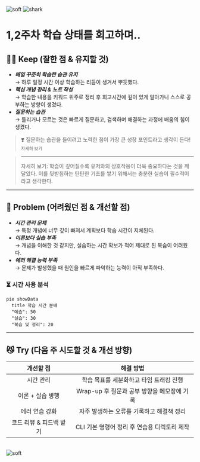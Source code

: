 ![soft](https://capsule-render.vercel.app/api?type=soft&color=1D768F&text=⚫️%201,2주차%20회고%20⚫️&fontAlignY=45&fontSize=40&height=150&animation=twinkling&desc=멋쟁이%20사자처럼&descAlignY=70)
![shark](https://capsule-render.vercel.app/api?type=shark&color=gradient&height=140)

# 1,2주차 학습 상태를 회고하며..

## 🙆‍♀️ Keep (잘한 점 & 유지할 것)
+ ***매일 꾸준히 학습한 습관 유지***<br /> 
  → 하루 일정 시간 이상 학습하는 리듬이 생겨서 뿌듯했다.  
+ ***핵심 개념 정리 & 노트 작성***<br />
  → 학습한 내용을 키워드 위주로 정리 후 회고시간에 깊이 있게 알아가니 스스로 공부하는 방향이 생겼다.   
+ ***질문하는 습관***<br />
  → 틀리거나 모르는 것은 빠르게 질문하고, 검색하며 해결하는 과정에 배움의 힘이 생겼다.  


> ❣️ 질문하는 습관을 들이려고 노력한 점이 가장 큰 성장 포인트라고 생각이 든다! <sup>자세히 보기</sup>

> ---
> 자세히 보기: 학습이 깊어질수록 유저와의 상호작용이 더욱 중요하다는 것을 깨달았다. 이를 뒷받침하는 탄탄한 기초를 쌓기 위해서는 충분한 실습이 필수적이라고 생각한다. 
---

## 💪 Problem (어려웠던 점 & 개선할 점)
- ***시간 관리 문제***\
  → 특정 개념에 너무 깊이 빠져서 계획보다 학습 시간이 지체된다.   
- ***이론보다 실습 부족***\
  → 개념을 이해한 것 같지만, 실습하는 시간 확보가 적어 제대로 된 복습이 어려웠다.   
- ***에러 해결 능력 부족***  
  → 문제가 발생했을 때 원인을 빠르게 파악하는 능력이 아직 부족하다.  

### ⏳ 시간 사용 분석
```mermaid
pie showData
  title 학습 시간 분배
  "예습": 50
  "실습": 30
  "복습 및 정리": 20
```

***

## 😼 Try (다음 주 시도할 것 & 개선 방향)

|        개선할 점     |                해결 방법                |
|:-----------------: | :-----------------------------------: |
|       시간 관리      |     학습 목표를 세분화하고 타임 트래킹 진행     |
|    이론 + 실습 병행   |  Wrap-up 후 질문과 공부 방향을 메모장에 기록   |
|     에러 연습 강화    |   자주 발생하는 오류를 기록하고 해결책 정리      |
| 코드 리뷰 & 피드백 받기 |  CLI 기본 명령어 정리 후 연습용 디렉토리 제작   |



\
![soft](https://capsule-render.vercel.app/api?type=soft&color=3BB6A1&height=100&animation=twinkling&desc=2025.%2002.%2015%20마지막%20수정&descAlign=70&fontColor=00&descSize=25)

